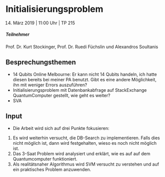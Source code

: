 # Initialisierungsproblem
14. März 2019 | 11:00 Uhr | TP 215

##### Teilnehmer
Prof. Dr. Kurt Stockinger, Prof. Dr. Ruedi Füchslin und Alexandros Soultanis

## Besprechungsthemen
- 14 Qubits Online Melbourne: Er kann nicht 14 Qubits handeln, ich hatte diesen bereits bei meiner PA benutzt.
Gibt es eine andere Möglichkeit, ihn mit weniger Errors auszuführen?
- Initialisierungsproblem mit Datenbankabfrage auf StackExchange QuantumComputer gestellt, wie geht es weiter?
- SVA

## Input
- Die Arbeit wird sich auf drei Punkte fokusieren:
1. Es wird weiterhin versucht, die DB-Search zu implementieren. Falls dies nicht möglich ist, dann wird festgehalten, wieso es noch nicht möglich ist.
2. Das 3-Saat Problem wird analysiert und erklärt, wie es auf auf dem Quantumcomputer funktioniert.
3. Als realitätsnaher Algorithmus wird SVM versucht zu verstehen und auf ein praktisches Problem anzuwenden.

